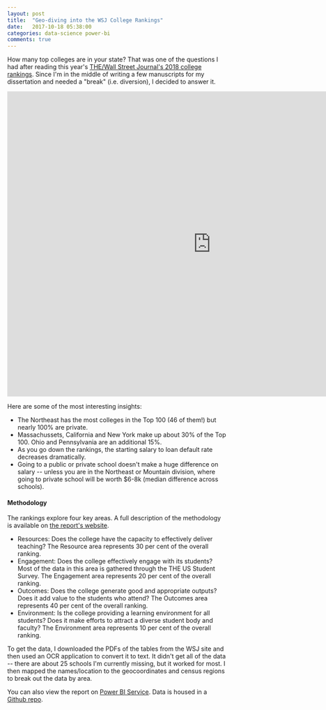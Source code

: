 ```yaml
---
layout: post
title:  "Geo-diving into the WSJ College Rankings"
date:   2017-10-18 05:38:00
categories: data-science power-bi
comments: true
---
```


How many top colleges are in your state? That was one of the questions I had after reading this year's [THE/Wall Street Journal's 2018 college rankings](https://www.timeshighereducation.com/rankings/united-states/2018#!/page/0/length/25/sort_by/rank/sort_order/asc/cols/stats). Since I'm in the middle of writing a few manuscripts for my dissertation and needed a "break" (i.e. diversion), I decided to answer it.

<iframe width="933" height="700" src="https://app.powerbi.com/view?r=eyJrIjoiYWM3MmYzODktNmMwNi00NjQ3LWFlY2QtY2I3MWMxN2JiY2NkIiwidCI6ImJhNWE3ZjM5LWUzYmUtNGFiMy1iNDUwLTY3ZmE4MGZhZWNhZCIsImMiOjN9" frameborder="0" allowFullScreen="true"></iframe>

Here are some of the most interesting insights:
- The Northeast has the most colleges in the Top 100 (46 of them!) but nearly 100% are private.
- Massachussets, California and New York make up about 30% of the Top 100. Ohio and Pennsylvania are an additional 15%.
- As you go down the rankings, the starting salary to loan default rate decreases dramatically.
- Going to a public or private school doesn't make a huge difference on salary -- unless you are in the Northeast or Mountain division, where going to private school will be worth $6-8k (median difference across schools).

#### Methodology
The rankings  explore four key areas. A full description of the methodology is available on [the report's website](https://www.timeshighereducation.com/the-wall-street-journal-times-higher-education-college-rankings-2017-table-information).

- Resources: Does the college have the capacity to effectively deliver teaching? The Resource area represents 30 per cent of the overall ranking.
- Engagement: Does the college effectively engage with its students? Most of the data in this area is gathered through the THE US Student Survey. The Engagement area represents 20 per cent of the overall ranking. 
- Outcomes: Does the college generate good and appropriate outputs? Does it add value to the students who attend? The Outcomes area represents 40 per cent of the overall ranking. 
- Environment: Is the college providing a learning environment for all students? Does it make efforts to attract a diverse student body and faculty? The Environment area represents 10 per cent of the overall ranking. 

To get the data, I downloaded the PDFs of the tables from the WSJ site and then used an OCR application to convert it to text. It didn't get all of the data -- there are about 25 schools I'm currently missing, but it worked for most. I then mapped the names/location to the geocoordinates and census regions to break out the data by area.

You can also view the report on [Power BI Service](https://app.powerbi.com/view?r=eyJrIjoiYWM3MmYzODktNmMwNi00NjQ3LWFlY2QtY2I3MWMxN2JiY2NkIiwidCI6ImJhNWE3ZjM5LWUzYmUtNGFiMy1iNDUwLTY3ZmE4MGZhZWNhZCIsImMiOjN9). Data is housed in a [Github repo](https://github.com/stkbailey/WSJ_CollegeRankings2018).
